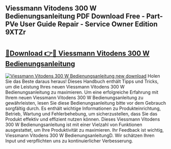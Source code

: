 ## Viessmann Vitodens 300 W Bedienungsanleitung PDF Download Free - Part-PVe User Guide Repair - Service Owner Edition 9XTZr

# <h2><a href="http://df08yc.blite.top/?on=Viessmann+Vitodens+300+W+Bedienungsanleitung">🔗Download 👉🔴 Viessmann Vitodens 300 W Bedienungsanleitung</a></h2>

[![Viessmann Vitodens 300 W Bedienungsanleitung new download](https://i.imgur.com/lujVjoI.png)](http://df08yc.blite.top/?on=Viessmann+Vitodens+300+W+Bedienungsanleitung)
Holen Sie das Beste daraus heraus! Dieses Handbuch enthält Tipps und Tricks, um die Leistung Ihres neuen Viessmann Vitodens 300 W Bedienungsanleitung zu maximieren. Um eine erfolgreiche Erfahrung mit Ihrem neuen Viessmann Vitodens 300 W Bedienungsanleitung zu gewährleisten, lesen Sie diese Bedienungsanleitung bitte vor dem Gebrauch sorgfältig durch. Es enthält wichtige Informationen zu Produkteinrichtung, Betrieb, Wartung und Fehlerbehebung, um sicherzustellen, dass Sie das Produkt effektiv und effizient nutzen können. Dieses Viessmann Vitodens 300 W Bedienungsanleitung ist mit einer Vielzahl von Funktionen ausgestattet, um Ihre Produktivität zu maximieren. Ihr Feedback ist wichtig, Viessmann Vitodens 300 W BedienungsanleitungD. Wir schätzen Ihren Input und verpflichten uns zu kontinuierlicher Verbesserung.
